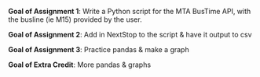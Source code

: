 **Goal of Assignment 1**: Write a Python script for the MTA BusTime API, with the busline (ie M15) provided by the user. 

**Goal of Assignment 2**: Add in NextStop to the script & have it output to csv

**Goal of Assignment 3**: Practice pandas & make a graph

**Goal of Extra Credit**: More pandas & graphs


